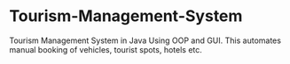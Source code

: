 # Tourism-Management-System
Tourism Management System in Java Using OOP and GUI. This automates manual booking of vehicles, tourist spots, hotels etc. 
